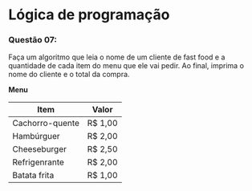 ﻿# Lógica de programação

### Questão 07: 

Faça um algoritmo que leia o nome de um cliente de fast food e a quantidade de cada item do menu que ele vai pedir. Ao final, imprima o nome do cliente e o total da compra.


**Menu**

| Item            | Valor   |
|-----------------|---------|
| Cachorro-quente | R$ 1,00 | 
| Hambúrguer      | R$ 2,00 | 
| Cheeseburger    | R$ 2,50 | 
| Refrigenrante   | R$ 2,00 | 
| Batata frita    | R$ 1,00 | 
